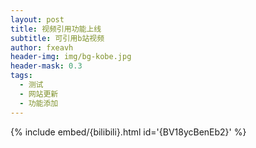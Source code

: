 ```yaml
---
layout: post
title: 视频引用功能上线
subtitle: 可引用b站视频
author: fxeavh
header-img: img/bg-kobe.jpg
header-mask: 0.3
tags:
  - 测试
  - 网站更新
  - 功能添加
---
```

{% include embed/{bilibili}.html id='{BV18ycBenEb2}' %}